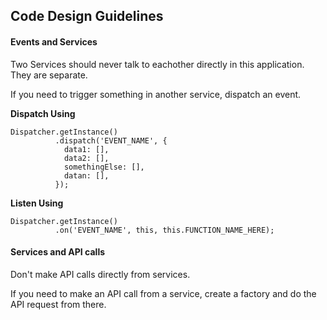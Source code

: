## Code Design Guidelines

#### Events and Services

Two Services should never talk to eachother directly in this application. They are separate.

If you need to trigger something in another service, dispatch an event.

**Dispatch Using**
```
Dispatcher.getInstance()
          .dispatch('EVENT_NAME', {
            data1: [],
            data2: [],
            somethingElse: [],
            datan: [],
          });
```

**Listen Using**
```
Dispatcher.getInstance()
          .on('EVENT_NAME', this, this.FUNCTION_NAME_HERE);
```

#### Services and API calls

Don't make API calls directly from services.

If you need to make an API call from a service, create a factory and do the API request from there.